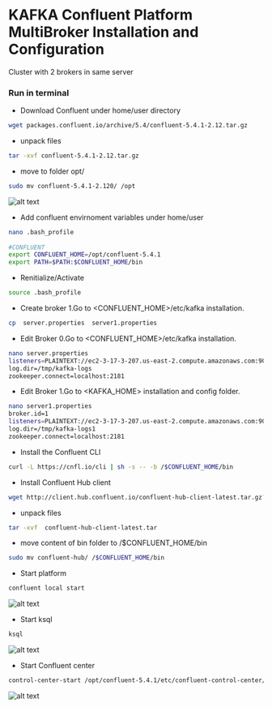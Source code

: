 # KAFKA Confluent Platform MultiBroker Installation and Configuration
Cluster with 2 brokers in same server

### Run in terminal 

* Download Confluent under home/user directory
```bash
wget packages.confluent.io/archive/5.4/confluent-5.4.1-2.12.tar.gz
```

* unpack files
```bash
tar -xvf confluent-5.4.1-2.12.tar.gz
```

* move to folder opt/
```bash
sudo mv confluent-5.4.1-2.120/ /opt 
```
![alt text](https://achong.blob.core.windows.net/gitimages/confluent_folder.PNG)


* Add confluent envirnoment variables under home/user
```bash  
nano .bash_profile
 
#CONFLUENT
export CONFLUENT_HOME=/opt/confluent-5.4.1
export PATH=$PATH:$CONFLUENT_HOME/bin
```     

* Renitialize/Activate
```bash   
source .bash_profile
``` 
 
* Create broker 1.Go to <CONFLUENT_HOME>/etc/kafka installation.
```bash   
cp  server.properties  server1.properties
``` 

* Edit Broker 0.Go to <CONFLUENT_HOME>/etc/kafka installation.
```bash   
nano server.properties
listeners=PLAINTEXT://ec2-3-17-3-207.us-east-2.compute.amazonaws.com:9092
log.dir=/tmp/kafka-logs
zookeeper.connect=localhost:2181
``` 

* Edit Broker 1.Go to <KAFKA_HOME> installation and config folder.
```bash   
nano server1.properties
broker.id=1
listeners=PLAINTEXT://ec2-3-17-3-207.us-east-2.compute.amazonaws.com:9093
log.dir=/tmp/kafka-logs1
zookeeper.connect=localhost:2181
``` 

* Install the Confluent CLI
```bash   
curl -L https://cnfl.io/cli | sh -s -- -b /$CONFLUENT_HOME/bin
``` 

* Install Confluent Hub client
```bash   
wget http://client.hub.confluent.io/confluent-hub-client-latest.tar.gz?_ga=2.258297162.1562681204.1585092022-124618927.1584719496
``` 

* unpack files
```bash
tar -xvf  confluent-hub-client-latest.tar
```

* move content of bin folder to /$CONFLUENT_HOME/bin
```bash
sudo mv confluent-hub/ /$CONFLUENT_HOME/bin
```

* Start platform
```bash
confluent local start
```
![alt text](https://achong.blob.core.windows.net/gitimages/start_confluent.PNG)


* Start ksql
```bash
ksql
```
![alt text](https://achong.blob.core.windows.net/gitimages/ksql.PNG)

* Start Confluent center 
```bash
control-center-start /opt/confluent-5.4.1/etc/confluent-control-center/control-center.properties
```
![alt text]()




